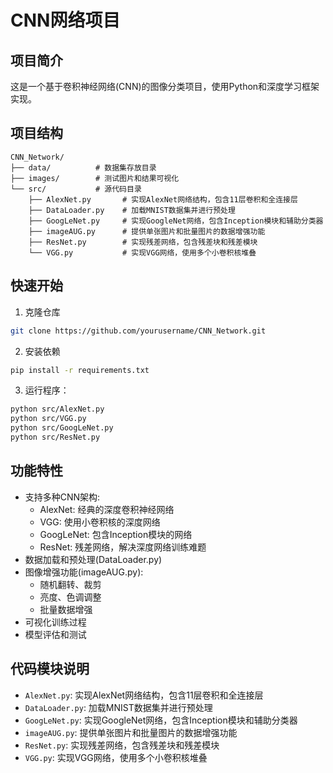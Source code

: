 # CNN网络项目

## 项目简介
这是一个基于卷积神经网络(CNN)的图像分类项目，使用Python和深度学习框架实现。

## 项目结构
```
CNN_Network/
├── data/          # 数据集存放目录
├── images/        # 测试图片和结果可视化
└── src/           # 源代码目录
    ├── AlexNet.py       # 实现AlexNet网络结构，包含11层卷积和全连接层
    ├── DataLoader.py    # 加载MNIST数据集并进行预处理
    ├── GoogLeNet.py     # 实现GoogleNet网络，包含Inception模块和辅助分类器
    ├── imageAUG.py      # 提供单张图片和批量图片的数据增强功能
    ├── ResNet.py        # 实现残差网络，包含残差块和残差模块
    └── VGG.py           # 实现VGG网络，使用多个小卷积核堆叠
```

## 快速开始
1. 克隆仓库
```bash
git clone https://github.com/yourusername/CNN_Network.git
```

2. 安装依赖
```bash
pip install -r requirements.txt
```

3. 运行程序：
```bash
python src/AlexNet.py
python src/VGG.py
python src/GoogLeNet.py
python src/ResNet.py
```

## 功能特性
- 支持多种CNN架构:
  - AlexNet: 经典的深度卷积神经网络
  - VGG: 使用小卷积核的深度网络
  - GoogLeNet: 包含Inception模块的网络
  - ResNet: 残差网络，解决深度网络训练难题
- 数据加载和预处理(DataLoader.py)
- 图像增强功能(imageAUG.py):
  - 随机翻转、裁剪
  - 亮度、色调调整
  - 批量数据增强
- 可视化训练过程
- 模型评估和测试

## 代码模块说明
- `AlexNet.py`: 实现AlexNet网络结构，包含11层卷积和全连接层
- `DataLoader.py`: 加载MNIST数据集并进行预处理
- `GoogLeNet.py`: 实现GoogleNet网络，包含Inception模块和辅助分类器
- `imageAUG.py`: 提供单张图片和批量图片的数据增强功能
- `ResNet.py`: 实现残差网络，包含残差块和残差模块
- `VGG.py`: 实现VGG网络，使用多个小卷积核堆叠
